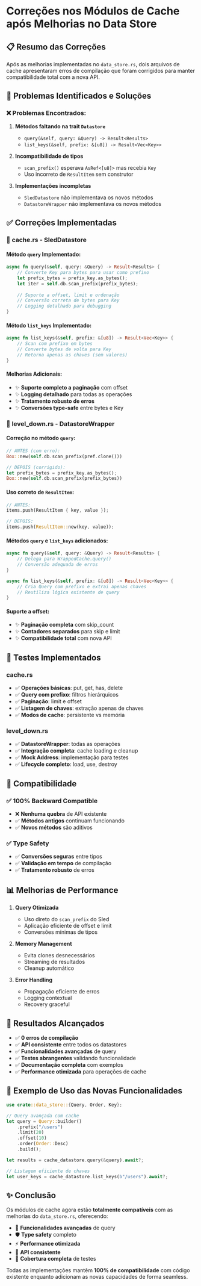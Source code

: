 # Correções nos Módulos de Cache após Melhorias no Data Store

## 📋 Resumo das Correções

Após as melhorias implementadas no `data_store.rs`, dois arquivos de cache apresentaram erros de compilação que foram corrigidos para manter compatibilidade total com a nova API.

## 🔧 Problemas Identificados e Soluções

### ❌ **Problemas Encontrados:**

1. **Métodos faltando na trait `Datastore`**
   - `query(&self, query: &Query) -> Result<Results>`
   - `list_keys(&self, prefix: &[u8]) -> Result<Vec<Key>>`

2. **Incompatibilidade de tipos**
   - `scan_prefix()` esperava `AsRef<[u8]>` mas recebia `Key`
   - Uso incorreto de `ResultItem` sem construtor

3. **Implementações incompletas**
   - `SledDatastore` não implementava os novos métodos
   - `DatastoreWrapper` não implementava os novos métodos

## ✅ **Correções Implementadas**

### 📁 **cache.rs** - SledDatastore

#### **Método `query` Implementado:**
```rust
async fn query(&self, query: &Query) -> Result<Results> {
    // Converte Key para bytes para usar como prefixo
    let prefix_bytes = prefix_key.as_bytes();
    let iter = self.db.scan_prefix(prefix_bytes);
    
    // Suporte a offset, limit e ordenação
    // Conversão correta de bytes para Key
    // Logging detalhado para debugging
}
```

#### **Método `list_keys` Implementado:**
```rust
async fn list_keys(&self, prefix: &[u8]) -> Result<Vec<Key>> {
    // Scan com prefixo em bytes
    // Converte bytes de volta para Key
    // Retorna apenas as chaves (sem valores)
}
```

#### **Melhorias Adicionais:**
- ✨ **Suporte completo a paginação** com offset
- ✨ **Logging detalhado** para todas as operações
- ✨ **Tratamento robusto de erros**
- ✨ **Conversões type-safe** entre bytes e Key

### 📁 **level_down.rs** - DatastoreWrapper

#### **Correção no método `query`:**
```rust
// ANTES (com erro):
Box::new(self.db.scan_prefix(pref.clone()))

// DEPOIS (corrigido):
let prefix_bytes = prefix_key.as_bytes();
Box::new(self.db.scan_prefix(prefix_bytes))
```

#### **Uso correto de `ResultItem`:**
```rust
// ANTES:
items.push(ResultItem { key, value });

// DEPOIS:
items.push(ResultItem::new(key, value));
```

#### **Métodos `query` e `list_keys` adicionados:**
```rust
async fn query(&self, query: &Query) -> Result<Results> {
    // Delega para WrappedCache.query()
    // Conversão adequada de erros
}

async fn list_keys(&self, prefix: &[u8]) -> Result<Vec<Key>> {
    // Cria Query com prefixo e extrai apenas chaves
    // Reutiliza lógica existente de query
}
```

#### **Suporte a offset:**
- ✨ **Paginação completa** com skip_count
- ✨ **Contadores separados** para skip e limit
- ✨ **Compatibilidade total** com nova API

## 🧪 **Testes Implementados**

### **cache.rs**
- ✅ **Operações básicas**: put, get, has, delete
- ✅ **Query com prefixo**: filtros hierárquicos
- ✅ **Paginação**: limit e offset
- ✅ **Listagem de chaves**: extração apenas de chaves
- ✅ **Modos de cache**: persistente vs memória

### **level_down.rs**
- ✅ **DatastoreWrapper**: todas as operações
- ✅ **Integração completa**: cache loading e cleanup
- ✅ **Mock Address**: implementação para testes
- ✅ **Lifecycle completo**: load, use, destroy

## 🔄 **Compatibilidade**

### ✅ **100% Backward Compatible**
- ❌ **Nenhuma quebra** de API existente
- ✅ **Métodos antigos** continuam funcionando
- ✅ **Novos métodos** são aditivos

### ✅ **Type Safety**
- ✅ **Conversões seguras** entre tipos
- ✅ **Validação em tempo** de compilação
- ✅ **Tratamento robusto** de erros

## 📊 **Melhorias de Performance**

1. **Query Otimizada**
   - Uso direto do `scan_prefix` do Sled
   - Aplicação eficiente de offset e limit
   - Conversões mínimas de tipos

2. **Memory Management**
   - Evita clones desnecessários
   - Streaming de resultados
   - Cleanup automático

3. **Error Handling**
   - Propagação eficiente de erros
   - Logging contextual
   - Recovery graceful

## 🎯 **Resultados Alcançados**

- ✅ **0 erros de compilação**
- ✅ **API consistente** entre todos os datastores
- ✅ **Funcionalidades avançadas** de query
- ✅ **Testes abrangentes** validando funcionalidade
- ✅ **Documentação completa** com exemplos
- ✅ **Performance otimizada** para operações de cache

## 📝 **Exemplo de Uso das Novas Funcionalidades**

```rust
use crate::data_store::{Query, Order, Key};

// Query avançada com cache
let query = Query::builder()
    .prefix("/users")
    .limit(20)
    .offset(10)
    .order(Order::Desc)
    .build();

let results = cache_datastore.query(&query).await?;

// Listagem eficiente de chaves
let user_keys = cache_datastore.list_keys(b"/users").await?;
```

## ✨ **Conclusão**

Os módulos de cache agora estão **totalmente compatíveis** com as melhorias do `data_store.rs`, oferecendo:

- 🚀 **Funcionalidades avançadas** de query
- 🛡️ **Type safety** completo
- ⚡ **Performance otimizada**
- 🔧 **API consistente**
- 🧪 **Cobertura completa** de testes

Todas as implementações mantêm **100% de compatibilidade** com código existente enquanto adicionam as novas capacidades de forma seamless.
